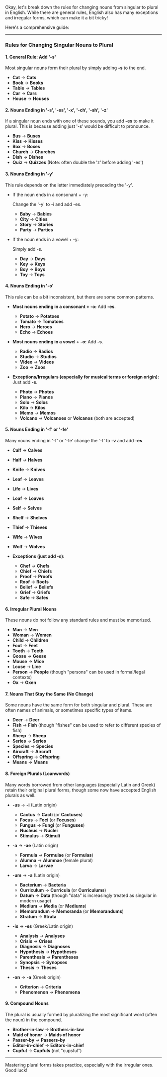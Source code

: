 Okay, let's break down the rules for changing nouns from singular to plural in English. While there are general rules, English also has many exceptions and irregular forms, which can make it a bit tricky!

Here's a comprehensive guide:

---

### Rules for Changing Singular Nouns to Plural

#### 1. General Rule: Add '-s'

Most singular nouns form their plural by simply adding **-s** to the end.

- **Cat** → **Cats**
- **Book** → **Books**
- **Table** → **Tables**
- **Car** → **Cars**
- **House** → **Houses**

#### 2. Nouns Ending in '-s', '-ss', '-x', '-ch', '-sh', '-z'

If a singular noun ends with one of these sounds, you add **-es** to make it plural. This is because adding just '-s' would be difficult to pronounce.

- **Bus** → **Buses**
- **Kiss** → **Kisses**
- **Box** → **Boxes**
- **Church** → **Churches**
- **Dish** → **Dishes**
- **Quiz** → **Quizzes** (Note: often double the 'z' before adding '-es')

#### 3. Nouns Ending in '-y'

This rule depends on the letter immediately preceding the '-y'.

- If the noun ends in a consonant + -y:
    
    Change the '-y' to -i and add -es.
    
    - **Baby** → **Babies**
    - **City** → **Cities**
    - **Story** → **Stories**
    - **Party** → **Parties**
- If the noun ends in a vowel + -y:
    
    Simply add -s.
    
    - **Day** → **Days**
    - **Key** → **Keys**
    - **Boy** → **Boys**
    - **Toy** → **Toys**

#### 4. Nouns Ending in '-o'

This rule can be a bit inconsistent, but there are some common patterns.

- **Most nouns ending in a consonant + -o:** Add **-es**.
    
    - **Potato** → **Potatoes**
    - **Tomato** → **Tomatoes**
    - **Hero** → **Heroes**
    - **Echo** → **Echoes**
- **Most nouns ending in a vowel + -o:** Add **-s**.
    
    - **Radio** → **Radios**
    - **Studio** → **Studios**
    - **Video** → **Videos**
    - **Zoo** → **Zoos**
- **Exceptions/Irregulars (especially for musical terms or foreign origin):** Just add **-s**.
    
    - **Photo** → **Photos**
    - **Piano** → **Pianos**
    - **Solo** → **Solos**
    - **Kilo** → **Kilos**
    - **Memo** → **Memos**
    - **Volcano** → **Volcanoes** or **Volcanos** (both are accepted)

#### 5. Nouns Ending in '-f' or '-fe'

Many nouns ending in '-f' or '-fe' change the '-f' to **-v** and add **-es**.

- **Calf** → **Calves**
    
- **Half** → **Halves**
    
- **Knife** → **Knives**
    
- **Leaf** → **Leaves**
    
- **Life** → **Lives**
    
- **Loaf** → **Loaves**
    
- **Self** → **Selves**
    
- **Shelf** → **Shelves**
    
- **Thief** → **Thieves**
    
- **Wife** → **Wives**
    
- **Wolf** → **Wolves**
    
- **Exceptions (just add -s):**
    
    - **Chef** → **Chefs**
    - **Chief** → **Chiefs**
    - **Proof** → **Proofs**
    - **Roof** → **Roofs**
    - **Belief** → **Beliefs**
    - **Grief** → **Griefs**
    - **Safe** → **Safes**

#### 6. Irregular Plural Nouns

These nouns do not follow any standard rules and must be memorized.

- **Man** → **Men**
- **Woman** → **Women**
- **Child** → **Children**
- **Foot** → **Feet**
- **Tooth** → **Teeth**
- **Goose** → **Geese**
- **Mouse** → **Mice**
- **Louse** → **Lice**
- **Person** → **People** (though "persons" can be used in formal/legal contexts)
- **Ox** → **Oxen**

#### 7. Nouns That Stay the Same (No Change)

Some nouns have the same form for both singular and plural. These are often names of animals, or sometimes specific types of items.

- **Deer** → **Deer**
- **Fish** → **Fish** (though "fishes" can be used to refer to different species of fish)
- **Sheep** → **Sheep**
- **Series** → **Series**
- **Species** → **Species**
- **Aircraft** → **Aircraft**
- **Offspring** → **Offspring**
- **Means** → **Means**

#### 8. Foreign Plurals (Loanwords)

Many words borrowed from other languages (especially Latin and Greek) retain their original plural forms, though some now have accepted English plurals as well.

- **-us** → **-i** (Latin origin)
    
    - **Cactus** → **Cacti** (or **Cactuses**)
    - **Focus** → **Foci** (or **Focuses**)
    - **Fungus** → **Fungi** (or **Funguses**)
    - **Nucleus** → **Nuclei**
    - **Stimulus** → **Stimuli**
- **-a** → **-ae** (Latin origin)
    
    - **Formula** → **Formulae** (or **Formulas**)
    - **Alumna** → **Alumnae** (female plural)
    - **Larva** → **Larvae**
- **-um** → **-a** (Latin origin)
    
    - **Bacterium** → **Bacteria**
    - **Curriculum** → **Curricula** (or **Curriculums**)
    - **Datum** → **Data** (though "data" is increasingly treated as singular in modern usage)
    - **Medium** → **Media** (or **Mediums**)
    - **Memorandum** → **Memoranda** (or **Memorandums**)
    - **Stratum** → **Strata**
- **-is** → **-es** (Greek/Latin origin)
    
    - **Analysis** → **Analyses**
    - **Crisis** → **Crises**
    - **Diagnosis** → **Diagnoses**
    - **Hypothesis** → **Hypotheses**
    - **Parenthesis** → **Parentheses**
    - **Synopsis** → **Synopses**
    - **Thesis** → **Theses**
- **-on** → **-a** (Greek origin)
    
    - **Criterion** → **Criteria**
    - **Phenomenon** → **Phenomena**

#### 9. Compound Nouns

The plural is usually formed by pluralizing the most significant word (often the noun) in the compound.

- **Brother-in-law** → **Brothers-in-law**
- **Maid of honor** → **Maids of honor**
- **Passer-by** → **Passers-by**
- **Editor-in-chief** → **Editors-in-chief**
- **Cupful** → **Cupfuls** (not "cupsful")

---

Mastering plural forms takes practice, especially with the irregular ones. Good luck!